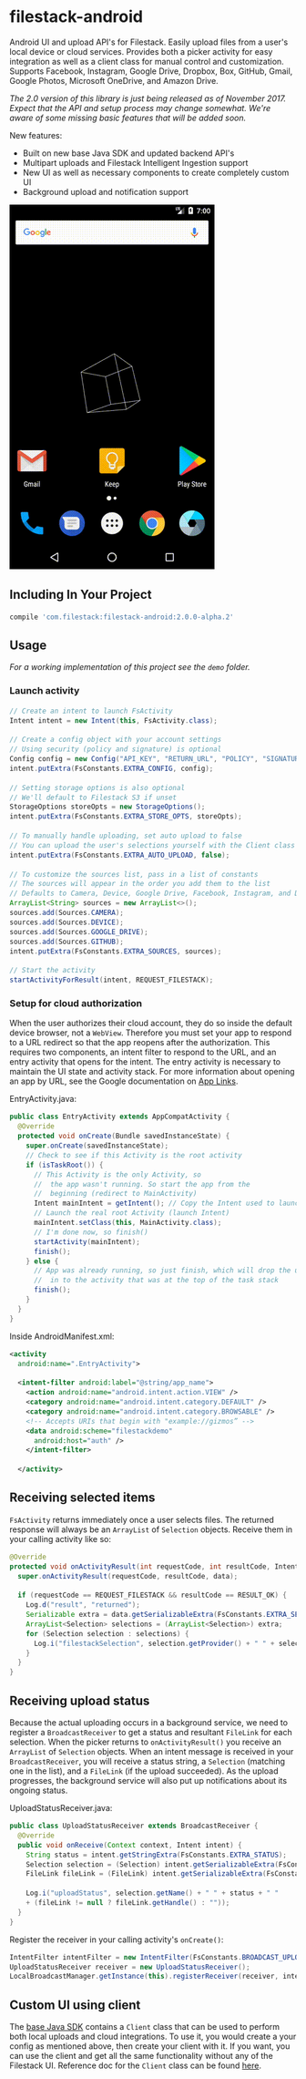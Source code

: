 # filestack-android

Android UI and upload API's for Filestack. Easily upload files from a user's
local device or cloud services. Provides both a picker activity for easy
integration as well as a client class for manual control and customization.
Supports Facebook, Instagram, Google Drive, Dropbox, Box, GitHub, Gmail, Google
Photos, Microsoft OneDrive, and Amazon Drive.

*The 2.0 version of this library is just being released as of November 2017.*
*Expect that the API and setup process may change somewhat.*
*We're aware of some missing basic features that will be added soon.*

New features:
- Built on new base Java SDK and updated backend API's
- Multipart uploads and Filestack Intelligent Ingestion support
- New UI as well as necessary components to create completely custom UI
- Background upload and notification support

![Demo Screen Recording][screen-recording]

## Including In Your Project

```gradle
compile 'com.filestack:filestack-android:2.0.0-alpha.2'
```

## Usage

*For a working implementation of this project see the `demo` folder.*

### Launch activity
```java
// Create an intent to launch FsActivity
Intent intent = new Intent(this, FsActivity.class);

// Create a config object with your account settings
// Using security (policy and signature) is optional
Config config = new Config("API_KEY", "RETURN_URL", "POLICY", "SIGNATURE");
intent.putExtra(FsConstants.EXTRA_CONFIG, config);

// Setting storage options is also optional
// We'll default to Filestack S3 if unset
StorageOptions storeOpts = new StorageOptions();
intent.putExtra(FsConstants.EXTRA_STORE_OPTS, storeOpts);

// To manually handle uploading, set auto upload to false
// You can upload the user's selections yourself with the Client class
intent.putExtra(FsConstants.EXTRA_AUTO_UPLOAD, false);

// To customize the sources list, pass in a list of constants
// The sources will appear in the order you add them to the list
// Defaults to Camera, Device, Google Drive, Facebook, Instagram, and Dropbox
ArrayList<String> sources = new ArrayList<>();
sources.add(Sources.CAMERA);
sources.add(Sources.DEVICE);
sources.add(Sources.GOOGLE_DRIVE);
sources.add(Sources.GITHUB);
intent.putExtra(FsConstants.EXTRA_SOURCES, sources);

// Start the activity
startActivityForResult(intent, REQUEST_FILESTACK);
```

### Setup for cloud authorization
When the user authorizes their cloud account, they do so inside the default
device browser, not a `WebView`. Therefore you must set your app to respond to a
URL redirect so that the app reopens after the authorization. This requires two
components, an intent filter to respond to the URL, and an entry activity that
opens for the intent. The entry activity is necessary to maintain the UI state
and activity stack. For more information about opening an app by URL, see the
Google documentation on [App Links][app-links].

EntryActivity.java:
```java
public class EntryActivity extends AppCompatActivity {
  @Override
  protected void onCreate(Bundle savedInstanceState) {
    super.onCreate(savedInstanceState);
    // Check to see if this Activity is the root activity
    if (isTaskRoot()) {
      // This Activity is the only Activity, so
      //  the app wasn't running. So start the app from the
      //  beginning (redirect to MainActivity)
      Intent mainIntent = getIntent(); // Copy the Intent used to launch me
      // Launch the real root Activity (launch Intent)
      mainIntent.setClass(this, MainActivity.class);
      // I'm done now, so finish()
      startActivity(mainIntent);
      finish();
    } else {
      // App was already running, so just finish, which will drop the user
      //  in to the activity that was at the top of the task stack
      finish();
    }
  }
}
```

Inside AndroidManifest.xml:
```xml
<activity
  android:name=".EntryActivity">

  <intent-filter android:label="@string/app_name">
    <action android:name="android.intent.action.VIEW" />
    <category android:name="android.intent.category.DEFAULT" />
    <category android:name="android.intent.category.BROWSABLE" />
    <!-- Accepts URIs that begin with "example://gizmos” -->
    <data android:scheme="filestackdemo"
      android:host="auth" />
    </intent-filter>

  </activity>
```

## Receiving selected items
`FsActivity` returns immediately once a user selects files. The returned
response will always be an `ArrayList` of `Selection` objects. Receive them in
your calling activity like so:

```java
@Override
protected void onActivityResult(int requestCode, int resultCode, Intent data) {
  super.onActivityResult(requestCode, resultCode, data);

  if (requestCode == REQUEST_FILESTACK && resultCode == RESULT_OK) {
    Log.d("result", "returned");
    Serializable extra = data.getSerializableExtra(FsConstants.EXTRA_SELECTION_LIST);
    ArrayList<Selection> selections = (ArrayList<Selection>) extra;
    for (Selection selection : selections) {
      Log.i("filestackSelection", selection.getProvider() + " " + selection.getName());
    }
  }
}
```

## Receiving upload status
Because the actual uploading occurs in a background service, we need to
register a `BroadcastReceiver` to get a status and resultant `FileLink` for
each selection. When the picker returns to `onActivityResult()` you receive an
`ArrayList` of `Selection` objects. When an intent message is received in your
`BroadcastReceiver`, you will receive a status string, a `Selection` (matching  
one in the list), and a `FileLink` (if the upload succeeded). As the upload
progresses, the background service will also put up notifications about its
ongoing status.

UploadStatusReceiver.java:
```java
public class UploadStatusReceiver extends BroadcastReceiver {
  @Override
  public void onReceive(Context context, Intent intent) {
    String status = intent.getStringExtra(FsConstants.EXTRA_STATUS);
    Selection selection = (Selection) intent.getSerializableExtra(FsConstants.EXTRA_SELECTION);
    FileLink fileLink = (FileLink) intent.getSerializableExtra(FsConstants.EXTRA_FILE_LINK);

    Log.i("uploadStatus", selection.getName() + " " + status + " "
    + (fileLink != null ? fileLink.getHandle() : ""));
  }
}
```

Register the receiver in your calling activity's `onCreate()`:
```java
IntentFilter intentFilter = new IntentFilter(FsConstants.BROADCAST_UPLOAD);
UploadStatusReceiver receiver = new UploadStatusReceiver();
LocalBroadcastManager.getInstance(this).registerReceiver(receiver, intentFilter);
```

## Custom UI using client
The [base Java SDK][java-sdk] contains a `Client` class that can be used to
perform both local uploads and cloud integrations. To use it, you would create
a your config as mentioned above, then create your client with it. If you want,
you can use the client and get all the same functionality without any of the
Filestack UI. Reference doc for the `Client` class can be found
[here][java-sdk-ref].

[screen-recording]: /demo/media/recording.gif
[app-links]: https://developer.android.com/training/app-links/index.html
[java-sdk]: https://github.com/filestack/filestack-java
[java-sdk-ref]: https://filestack.github.io/filestack-java/
